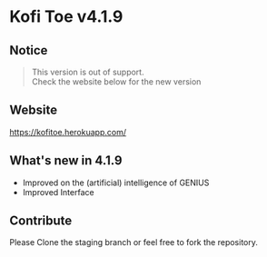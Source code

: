 # Kofi Toe v4.1.9

## Notice
> This version is out of support.<br>
> Check the website below for the new version

## Website
https://kofitoe.herokuapp.com/

## What's new in 4.1.9
- Improved on the (artificial) intelligence of GENIUS
- Improved Interface

## Contribute
Please Clone the staging branch or feel free to fork the repository.
